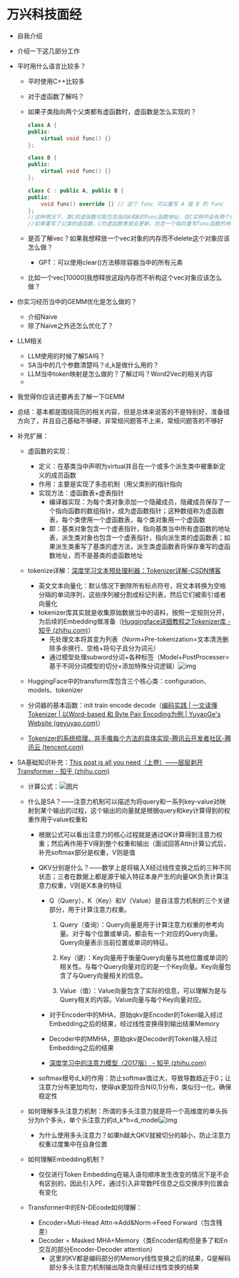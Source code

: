 # 万兴科技面经

- 自我介绍

- 介绍一下这几部分工作

- 平时用什么语言比较多？

  - 平时使用C++比较多

  - 对于虚函数了解吗？

  - 如果子类指向两个父类都有虚函数时，虚函数是怎么实现的？

    ```C++
    class A {  
    public:  
        virtual void func() {}  
    };  
    
    class B {  
    public:  
        virtual void func() {}  
    };  
    
    class C : public A, public B {  
    public:  
        void func() override {} // 这个 func 可以重写 A 或 B 的 func  
    };
    //这种情况下，类C的虚函数可能包含指向A和B的func函数地址，在C实例中会有两个指针，分别指向A的虚函数表和B的虚函数表
    //如果重写了父类的虚函数，C的虚函数表就会更新，包含一个指向重写func函数的地址，可能会有两个指针分别指向AB的虚函数表
    ```

    

  - 是否了解vec？如果我想释放一个vec对象的内存而不delete这个对象应该怎么做？
    - GPT：可以使用clear()方法移除容器当中的所有元素
  - 比如一个vec[10000]我想释放这段内存而不析构这个vec对象应该怎么做？

- 你实习经历当中的GEMM优化是怎么做的？

  - 介绍Naive
  - 除了Naive之外还怎么优化了？

- LLM相关

  - LLM使用的时候了解SA吗？
  - SA当中的几个参数清楚吗？d_k是做什么用的？
  - LLM当中token映射是怎么做的？了解过吗？Word2Vec的相关内容
  - 

- 我觉得你应该还要再去了解一下GEMM

- 总结：基本都是围绕简历的相关内容，但是总体来说答的不是特别好，准备错方向了，并且自己基础不够硬，非常规问题答不上来，常规问题答的不够好

  

- 补充扩展：

  - 虚函数的实现：
    - 定义：在基类当中声明为virtual并且在一个或多个派生类中被重新定义的成员函数
    - 作用：主要是实现了多态机制（用父类别的指针指向
    - 实现方法：虚函数表+虚表指针
      - 编译器实现：为每个类对象添加一个隐藏成员，隐藏成员保存了一个指向函数的数组指针，成为虚函数指针；这种数组称为虚函数表，每个类使用一个虚函数表，每个类对象用一个虚函数
      - 即：基类对象包含一个虚表指针，指向基类当中所有虚函数的地址表，派生类对象也包含一个虚表指针，指向派生类的虚函数表；如果派生类重写了基类的虚方法，派生类虚函数表将保存重写的虚函数地址，而不是基类的虚函数地址

  - tokenize详解：[深度学习文本预处理利器：Tokenizer详解-CSDN博客](https://blog.csdn.net/lsb2002/article/details/133095184)
    - 英文文本向量化：默认情况下删除所有标点符号，将文本转换为空格分隔的单词序列，这些序列被分割成标记列表，然后它们被索引或者向量化
    - tokenizer库其实就是收集原始数据当中的语料，按照一定规则分开，为后续的Embedding做准备（[Huggingface详细教程之Tokenizer库 - 知乎 (zhihu.com)](https://zhuanlan.zhihu.com/p/591335566)）
      - 先处理文本将其变为列表（Norm+Pre-tokenization=文本清洗删除多余换行、空格+将句子且分为词元）
      - 通过模型处理subword分词+各种标签（Model+PostProcesser=基于不同分词模型的切分+添加特殊分词逻辑）![img](https://pica.zhimg.com/80/v2-92b4e84a39d6d032c6da190898398950_720w.webp)

  - HuggingFace中的transform库包含三个核心类：configuration、models、tokenizer

  - 分词器的基本函数：init train encode decode（[编码实践 | 一文读懂Tokenizer | 以Word-based 和 Byte Pair Encoding为例 | YuyaoGe's Website (geyuyao.com)](https://geyuyao.com/post/tokenizer/)）

  - [Tokenizer的系统梳理，并手推每个方法的具体实现-腾讯云开发者社区-腾讯云 (tencent.com)](https://cloud.tencent.com/developer/article/2327739)

- SA基础知识补充：[This post is all you need（上卷）——层层剥开Transformer - 知乎 (zhihu.com)](https://zhuanlan.zhihu.com/p/420820453?s_r=0)

  - 计算公式：![图片](https://i-blog.csdnimg.cn/blog_migrate/1af6d01544dba21619bebd47373e4b5a.png)

  - 什么是SA？——注意力机制可以描述为将query和一系列key-value对映射到某个输出的过程，这个输出的向量就是根据query和key计算得到的权重作用于value权重和

    - 根据公式可以看出注意力的核心过程就是通过QK计算得到注意力权重；然后再作用于V得到整个权重和输出（面试回答Attn计算公式后，补充softmax部分是权重，V则是值

    - QKV分别是什么？——数学上是将输入X经过线性变换之后的三种不同状态；三者在数据上都是源于输入特征本身产生的向量QK负责计算注意力权重，V则是X本身的特征

      - Q（Query）、K（Key）和V（Value）是自注意力机制的三个关键部分，用于计算注意力权重。

        1. Query（查询）：Query向量是用于计算注意力权重的参考向量。对于每个位置或单词，都会有一个对应的Query向量。Query向量表示当前位置或单词的特征。

        2. Key（键）：Key向量用于衡量Query向量与其他位置或单词的相关性。与每个Query向量对应的是一个Key向量。Key向量包含了与Query向量相关的信息。

        3. Value（值）：Value向量包含了实际的信息，可以理解为是与Query相关的内容。Value向量与每个Key向量对应。

      - 对于Encoder中的MHA，原始qkv是Encoder的Token输入经过Embedding之后的结果，经过线性变换得到输出结果Memory

      - Decoder中的MMHA，原始qkv是Decoder的Token输入经过Embedding之后的结果

      - [深度学习中的注意力模型（2017版） - 知乎 (zhihu.com)](https://zhuanlan.zhihu.com/p/37601161)

    - softmax根号d_k的作用：防止softmax值过大，导致导数趋近于0；让注意力分布更加均匀，使得qk更加符合N(0,1)分布，类似归一化，确保稳定性

  - 如何理解多头注意力机制：所谓的多头注意力就是将一个高维度的单头拆分为h个多头，单个头注意力的d_k*h=d_model![img](https://pic2.zhimg.com/80/v2-36ae9333ba8227d1f70bbbc907a97057_720w.webp)
    - 为什么使用多头注意力？如果h越大QKV就被切分的越小，防止注意力权重过度集中在自身位置

  - 如何理解Embedding机制？
    - 仅仅进行Token Embedding在输入语句顺序发生改变的情况下是不会有区别的，因此引入PE，通过引入非常数PE信息之后交换序列位置会有变化
  - Transformer中的EN-DEcode如何理解：
    - Encoder=Muti-Head Attn->Add&Norm->Feed Forward（包含残差）
    - Decoder = Masked MHA+Memory（类Encoder结构但是多了和En交互的部分Encoder-Decoder attention）
      - 这里的KV都是编码部分的Memory线性变换之后的结果，Q是解码部分多头注意力机制输出隐含向量经过线性变换的结果
